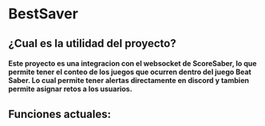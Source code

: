 # BestSaver
## ¿Cual es la utilidad del proyecto?
#### Este proyecto es una integracion con el websocket de ScoreSaber, lo que permite tener el conteo de los juegos que ocurren dentro del juego Beat Saber. Lo cual permite tener alertas directamente en discord y tambien permite asignar retos a los usuarios.
## Funciones actuales:
